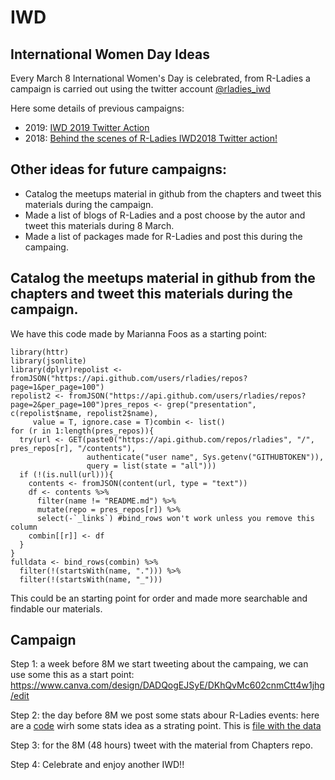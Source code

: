 # IWD
## International Women Day Ideas
Every March 8 International Women's Day is celebrated, from R-Ladies a campaign is carried out using the twitter account [@rladies_iwd](https://twitter.com/rladies_iwd)

Here some details of previous campaigns:

* 2019: [IWD 2019 Twitter Action](https://blog.rladies.org/post/blog_iwdtwitter_2019/)
* 2018: [Behind the scenes of R-Ladies IWD2018 Twitter action!](https://blog.rladies.org/post/ideation_and_creation/)

## Other ideas for future campaigns:

- Catalog the meetups material in github from the chapters and tweet this materials during the campaign.
- Made a list of blogs of R-Ladies and a post choose by the autor and tweet this materials during 8 March.
- Made a list of packages made for R-Ladies and post this during the campaing.

## Catalog the meetups material in github from the chapters and tweet this materials during the campaign.

We have this code made by Marianna Foos as a starting point:

```
library(httr)
library(jsonlite)
library(dplyr)repolist <- fromJSON("https://api.github.com/users/rladies/repos?page=1&per_page=100")
repolist2 <- fromJSON("https://api.github.com/users/rladies/repos?page=2&per_page=100")pres_repos <- grep("presentation", c(repolist$name, repolist2$name),
     value = T, ignore.case = T)combin <- list()
for (r in 1:length(pres_repos)){
  try(url <- GET(paste0("https://api.github.com/repos/rladies", "/", pres_repos[r], "/contents"),
                 authenticate("user name", Sys.getenv("GITHUBTOKEN")),
                 query = list(state = "all")))
  if (!(is.null(url))){
    contents <- fromJSON(content(url, type = "text"))
    df <- contents %>%
      filter(name != "README.md") %>%
      mutate(repo = pres_repos[r]) %>%
      select(-`_links`) #bind_rows won't work unless you remove this column
    combin[[r]] <- df
  }
}
fulldata <- bind_rows(combin) %>%
  filter(!(startsWith(name, "."))) %>%
  filter(!(startsWith(name, "_")))
 ``` 
This could be an starting point for order and made more searchable and findable our materials.

## Campaign

Step 1: a week before 8M we start tweeting about the campaing, we can use some this as a start point: https://www.canva.com/design/DADQogEJSyE/DKhQvMc602cnmCtt4w1jhg/edit

Step 2: the day before 8M we post some stats abour R-Ladies events: here are a [code](https://github.com/rladies/IWD/blob/master/events.R) wirh some stats idea as a strating point. This is [file with the data](https://github.com/rladies/IWD/blob/master/eventsRLadiesUntilJanuary2020.csv)

Step 3: for the 8M (48 hours) tweet with the material from Chapters repo.

Step 4: Celebrate and enjoy another IWD!!
